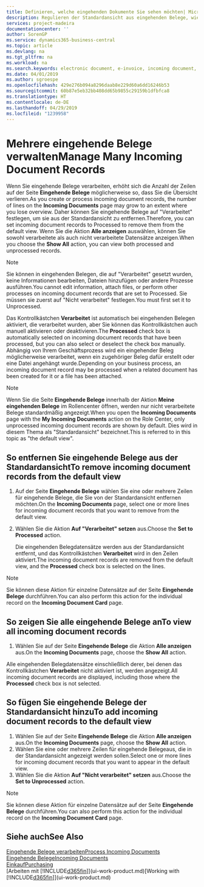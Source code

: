 ```yaml
---
title: Definieren, welche eingehenden Dokumente Sie sehen möchten| Microsoft Docs
description: Regulieren der Standardansicht aus eingehenden Belege, wie Erechnungen, um die Übersicht verarbeiteten und nicht verarbeiteten Datensätzen zu verbessern.
services: project-madeira
documentationcenter: ''
author: SorenGP
ms.service: dynamics365-business-central
ms.topic: article
ms.devlang: na
ms.tgt_pltfrm: na
ms.workload: na
ms.search.keywords: electronic document, e-invoice, incoming document, OCR, ecommerce, document exchange, import invoice
ms.date: 04/01/2019
ms.author: sgroespe
ms.openlocfilehash: 429e276b094a8296daab8e229d60a6dd16246b53
ms.sourcegitcommit: 60b87e5eb32bb408dd65b9855c29159b1dfbfca8
ms.translationtype: HT
ms.contentlocale: de-DE
ms.lasthandoff: 04/29/2019
ms.locfileid: "1239958"
---
```

# <a name="manage-many-incoming-document-records"></a><span data-ttu-id="60cb0-103">Mehrere eingehende Belege verwalten</span><span class="sxs-lookup"><span data-stu-id="60cb0-103">Manage Many Incoming Document Records</span></span>
<span data-ttu-id="60cb0-104">Wenn Sie eingehende Belege verarbeiten, erhöht sich die Anzahl der Zeilen auf der Seite **Eingehende Belege** möglicherweise so, dass Sie die Übersicht verlieren.</span><span class="sxs-lookup"><span data-stu-id="60cb0-104">As you create or process incoming document records, the number of lines on the **Incoming Documents** page may grow to an extent where you lose overview.</span></span> <span data-ttu-id="60cb0-105">Daher können Sie eingehende Belege auf "Verarbeitet" festlegen, um sie aus der Standardansicht zu entfernen.</span><span class="sxs-lookup"><span data-stu-id="60cb0-105">Therefore, you can set incoming document records to Processed to remove them from the default view.</span></span> <span data-ttu-id="60cb0-106">Wenn Sie die Aktion **Alle anzeigen** auswählen, können Sie sowohl verarbeitete als auch nicht verarbeitete Datensätze anzeigen.</span><span class="sxs-lookup"><span data-stu-id="60cb0-106">When you choose the **Show All** action, you can view both processed and unprocessed records.</span></span>

> [!NOTE]  
>   <span data-ttu-id="60cb0-107">Sie können in eingehenden Belegen, die auf "Verarbeitet" gesetzt wurden, keine Informationen bearbeiten, Dateien hinzufügen oder andere Prozesse ausführen.</span><span class="sxs-lookup"><span data-stu-id="60cb0-107">You cannot edit information, attach files, or perform other processes on incoming document records that are set to Processed.</span></span> <span data-ttu-id="60cb0-108">Sie müssen sie zuerst auf "Nicht verarbeitet" festlegen.</span><span class="sxs-lookup"><span data-stu-id="60cb0-108">You must first set it to Unprocessed.</span></span>

<span data-ttu-id="60cb0-109">Das Kontrollkästchen **Verarbeitet** ist automatisch bei eingehenden Belegen aktiviert, die verarbeitet wurden, aber Sie können das Kontrollkästchen auch manuell aktivieren oder deaktivieren.</span><span class="sxs-lookup"><span data-stu-id="60cb0-109">The **Processed** check box is automatically selected on incoming document records that have been processed, but you can also select or deselect the check box manually.</span></span> <span data-ttu-id="60cb0-110">Abhängig von Ihrem Geschäftsprozess wird ein eingehender Beleg möglicherweise verarbeitet, wenn ein zugehöriger Beleg dafür erstellt oder eine Datei angehängt wurde.</span><span class="sxs-lookup"><span data-stu-id="60cb0-110">Depending on your business process, an incoming document record may be processed when a related document has been created for it or a file has been attached.</span></span>

> [!NOTE]  
>   <span data-ttu-id="60cb0-111">Wenn Sie die Seite **Eingehende Belege** innerhalb der Aktion **Meine eingehenden Belege** im Rollencenter öffnen, werden nur nicht verarbeitete Belege standardmäßig angezeigt.</span><span class="sxs-lookup"><span data-stu-id="60cb0-111">When you open the **Incoming Documents** page with the **My Incoming Documents** action on the Role Center, only unprocessed incoming document records are shown by default.</span></span> <span data-ttu-id="60cb0-112">Dies wird in diesem Thema als "Standardansicht" bezeichnet.</span><span class="sxs-lookup"><span data-stu-id="60cb0-112">This is referred to in this topic as "the default view".</span></span>

## <a name="to-remove-incoming-document-records-from-the-default-view"></a><span data-ttu-id="60cb0-113">So entfernen Sie eingehende Belege aus der Standardansicht</span><span class="sxs-lookup"><span data-stu-id="60cb0-113">To remove incoming document records from the default view</span></span>
1. <span data-ttu-id="60cb0-114">Auf der Seite **Eingehende Belege** wählen Sie eine oder mehrere Zeilen für eingehende Belege, die Sie von der Standardansicht entfernen möchten.</span><span class="sxs-lookup"><span data-stu-id="60cb0-114">On the **Incoming Documents** page, select one or more lines for incoming document records that you want to remove from the default view.</span></span>
2. <span data-ttu-id="60cb0-115">Wählen Sie die Aktion **Auf "Verarbeitet" setzen** aus.</span><span class="sxs-lookup"><span data-stu-id="60cb0-115">Choose the **Set to Processed** action.</span></span>

    <span data-ttu-id="60cb0-116">Die eingehenden Belegdatensätze werden aus der Standardansicht entfernt, und das Kontrollkästchen **Verarbeitet** wird in den Zeilen aktiviert.</span><span class="sxs-lookup"><span data-stu-id="60cb0-116">The incoming document records are removed from the default view, and the **Processed** check box is selected on the lines.</span></span>

> [!NOTE]  
>   <span data-ttu-id="60cb0-117">Sie können diese Aktion für einzelne Datensätze auf der Seite **Eingehende Belege** durchführen.</span><span class="sxs-lookup"><span data-stu-id="60cb0-117">You can also perform this action for the individual record on the **Incoming Document Card** page.</span></span>

## <a name="to-view-all-incoming-document-records"></a><span data-ttu-id="60cb0-118">So zeigen Sie alle eingehende Belege an</span><span class="sxs-lookup"><span data-stu-id="60cb0-118">To view all incoming document records</span></span>
1. <span data-ttu-id="60cb0-119">Wählen Sie auf der Seite **Eingehende Belege** die Aktion **Alle anzeigen** aus.</span><span class="sxs-lookup"><span data-stu-id="60cb0-119">On the **Incoming Documents** page, choose the **Show All** action.</span></span>

<span data-ttu-id="60cb0-120">Alle eingehenden Belegdatensätze einschließlich derer, bei denen das Kontrollkästchen **Verarbeitet** nicht aktiviert ist, werden angezeigt.</span><span class="sxs-lookup"><span data-stu-id="60cb0-120">All incoming document records are displayed, including those where the **Processed** check box is not selected.</span></span>

## <a name="to-add-incoming-document-records-to-the-default-view"></a><span data-ttu-id="60cb0-121">So fügen Sie eingehende Belege der Standardansicht hinzu</span><span class="sxs-lookup"><span data-stu-id="60cb0-121">To add incoming document records to the default view</span></span>
1. <span data-ttu-id="60cb0-122">Wählen Sie auf der Seite **Eingehende Belege** die Aktion **Alle anzeigen** aus.</span><span class="sxs-lookup"><span data-stu-id="60cb0-122">On the **Incoming Documents** page, choose the **Show All** action.</span></span>
2. <span data-ttu-id="60cb0-123">Wählen Sie eine oder mehrere Zeilen für eingehende Belegeaus, die in der Standardansicht angezeigt werden sollen.</span><span class="sxs-lookup"><span data-stu-id="60cb0-123">Select one or more lines for incoming document records that you want to appear in the default view.</span></span>
3. <span data-ttu-id="60cb0-124">Wählen Sie die Aktion **Auf "Nicht verarbeitet" setzen** aus.</span><span class="sxs-lookup"><span data-stu-id="60cb0-124">Choose the **Set to Unprocessed** action.</span></span>  

> [!NOTE]  
>   <span data-ttu-id="60cb0-125">Sie können diese Aktion für einzelne Datensätze auf der Seite **Eingehende Belege** durchführen.</span><span class="sxs-lookup"><span data-stu-id="60cb0-125">You can also perform this action for the individual record on the **Incoming Document Card** page.</span></span>

## <a name="see-also"></a><span data-ttu-id="60cb0-126">Siehe auch</span><span class="sxs-lookup"><span data-stu-id="60cb0-126">See Also</span></span>
[<span data-ttu-id="60cb0-127">Eingehende Belege verarbeiten</span><span class="sxs-lookup"><span data-stu-id="60cb0-127">Process Incoming Documents</span></span>](across-process-income-documents.md)  
[<span data-ttu-id="60cb0-128">Eingehende Belege</span><span class="sxs-lookup"><span data-stu-id="60cb0-128">Incoming Documents</span></span>](across-income-documents.md)  
[<span data-ttu-id="60cb0-129">Einkauf</span><span class="sxs-lookup"><span data-stu-id="60cb0-129">Purchasing</span></span>](purchasing-manage-purchasing.md)  
<span data-ttu-id="60cb0-130">[Arbeiten mit [!INCLUDE[d365fin](includes/d365fin_md.md)]](ui-work-product.md)</span><span class="sxs-lookup"><span data-stu-id="60cb0-130">[Working with [!INCLUDE[d365fin](includes/d365fin_md.md)]](ui-work-product.md)</span></span>
